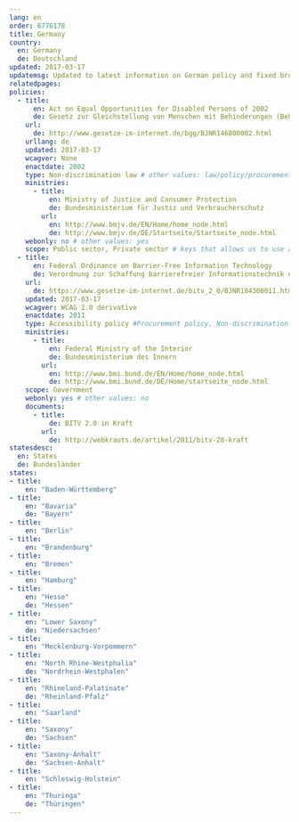 ```yaml
---
lang: en
order: 6776178
title: Germany
country:
  en: Germany
  de: Deutschland
updated: 2017-03-17
updatemsg: Updated to latest information on German policy and fixed broken links
relatedpages:
policies:
  - title:
      en: Act on Equal Opportunities for Disabled Persons of 2002
      de: Gesetz zur Gleichstellung von Menschen mit Behinderungen (Behindertengleichstellungsgesetz – BGG)
    url:
      de: http://www.gesetze-im-internet.de/bgg/BJNR146800002.html
    urllang: de
    updated: 2017-03-17
    wcagver: None
    enactdate: 2002
    type: Non-discrimination law # other values: law/policy/procurement
    ministries:
      - title:
          en: Ministry of Justice and Consumer Protection
          de: Bundesministerium für Justiz und Verbraucherschutz
        url:
          en: http://www.bmjv.de/EN/Home/home_node.html
          de: http://www.bmjv.de/DE/Startseite/Startseite_node.html
    webonly: no # other values: yes
    scope: Public sector, Private sector # keys that allows us to use any combination
  - title:
      en: Federal Ordinance on Barrier-Free Information Technology
      de: Verordnung zur Schaffung barrierefreier Informationstechnik nach dem Behindertengleichstellungsgesetz (Barrierefreie-Informationstechnik-Verordnung - BITV 2.0)
    url:
      de: https://www.gesetze-im-internet.de/bitv_2_0/BJNR184300011.html
    updated: 2017-03-17
    wcagver: WCAG 2.0 derivative
    enactdate: 2011
    type: Accessibility policy #Procurement policy, Non-discrimination law, Accessibility law, Proposed Law, Recommendation, Accessibility policy
    ministries:
      - title:
          en: Federal Ministry of the Interior
          de: Bundesministerium des Innern
        url:
          en: http://www.bmi.bund.de/EN/Home/home_node.html
          de: http://www.bmi.bund.de/DE/Home/startseite_node.html
    scope: Government
    webonly: yes # other values: no
    documents:
      - title:
          de: BITV 2.0 in Kraft
        url:
          de: http://webkrauts.de/artikel/2011/bitv-20-kraft
statesdesc:
  en: States
  de: Bundesländer
states:
- title:
    en: "Baden-Württemberg"
- title:
    en: "Bavaria"
    de: "Bayern"
- title:
    en: "Berlin"
- title:
    en: "Brandenburg"
- title:
    en: "Bremen"
- title:
    en: "Hamburg"
- title:
    en: "Hesse"
    de: "Hessen"
- title:
    en: "Lower Saxony"
    de: "Niedersachsen"
- title:
    en: "Mecklenburg-Vorpommern"
- title:
    en: "North Rhine-Westphalia"
    de: "Nordrhein-Westphalen"
- title:
    en: "Rhineland-Palatinate"
    de: "Rheinland-Pfalz"
- title:
    en: "Saarland"
- title:
    en: "Saxony"
    de: "Sachsen"
- title:
    en: "Saxony-Anhalt"
    de: "Sachsen-Anhalt"
- title:
    en: "Schleswig-Holstein"
- title:
    en: "Thuringa"
    de: "Thüringen"
---
```

